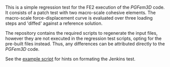 This is a simple regression test for the FE2 execution of the *PGFem3D* code. It consists of a patch test with two macro-scale cohesive elements. The macro-scale force-displacement curve is evaluated over three loading steps and 'diffed' against a reference solution.

The repository contains the required scripts to regenerate the input files, however they are not executed in the regression test scripts, opting for the pre-built files instead. Thus, any differences can be attributed directly to the *PGFem3D* code.

See the [example script](scripts/local-run-test.sh) for hints on formating the Jenkins test.